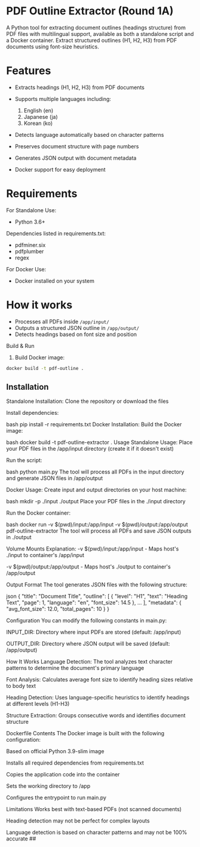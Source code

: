 # PDF Outline Extractor (Round 1A)
A Python tool for extracting document outlines (headings structure) from PDF files with multilingual support, available as both a standalone script and a Docker container.
Extract structured outlines (H1, H2, H3) from PDF documents using font-size heuristics.

# Features
- Extracts headings (H1, H2, H3) from PDF documents

- Supports multiple languages including:
   1. English (en)
   2. Japanese (ja)
   3. Korean (ko)

- Detects language automatically based on character patterns

- Preserves document structure with page numbers

- Generates JSON output with document metadata

- Docker support for easy deployment


# Requirements
For Standalone Use:
- Python 3.6+

Dependencies listed in requirements.txt:
- pdfminer.six
- pdfplumber
- regex

For Docker Use:
- Docker installed on your system

# How it works
- Processes all PDFs inside `/app/input/`
- Outputs a structured JSON outline in `/app/output/`
- Detects headings based on font size and position

Build & Run

1. Build Docker image:

```bash
docker build -t pdf-outline .
```


## Installation
Standalone Installation:
Clone the repository or download the files

Install dependencies:

bash
pip install -r requirements.txt
Docker Installation:
Build the Docker image:

bash
docker build -t pdf-outline-extractor .
Usage
Standalone Usage:
Place your PDF files in the /app/input directory (create it if it doesn't exist)

Run the script:

bash
python main.py
The tool will process all PDFs in the input directory and generate JSON files in /app/output

Docker Usage:
Create input and output directories on your host machine:

bash
mkdir -p ./input ./output
Place your PDF files in the ./input directory

Run the Docker container:

bash
docker run -v $(pwd)/input:/app/input -v $(pwd)/output:/app/output pdf-outline-extractor
The tool will process all PDFs and save JSON outputs in ./output

Volume Mounts Explanation:
-v $(pwd)/input:/app/input - Maps host's ./input to container's /app/input

-v $(pwd)/output:/app/output - Maps host's ./output to container's /app/output

Output Format
The tool generates JSON files with the following structure:

json
{
  "title": "Document Title",
  "outline": [
    {
      "level": "H1",
      "text": "Heading Text",
      "page": 1,
      "language": "en",
      "font_size": 14.5
    },
    ...
  ],
  "metadata": {
    "avg_font_size": 12.0,
    "total_pages": 10
  }
}

Configuration
You can modify the following constants in main.py:

INPUT_DIR: Directory where input PDFs are stored (default: /app/input)

OUTPUT_DIR: Directory where JSON output will be saved (default: /app/output)

How It Works
Language Detection: The tool analyzes text character patterns to determine the document's primary language

Font Analysis: Calculates average font size to identify heading sizes relative to body text

Heading Detection: Uses language-specific heuristics to identify headings at different levels (H1-H3)

Structure Extraction: Groups consecutive words and identifies document structure

Dockerfile Contents
The Docker image is built with the following configuration:

Based on official Python 3.9-slim image

Installs all required dependencies from requirements.txt

Copies the application code into the container

Sets the working directory to /app

Configures the entrypoint to run main.py

Limitations
Works best with text-based PDFs (not scanned documents)

Heading detection may not be perfect for complex layouts

Language detection is based on character patterns and may not be 100% accurate ##

